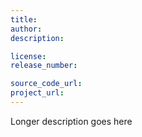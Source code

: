```yaml
---
title:
author:
description:

license:
release_number:

source_code_url:
project_url:
---
```


Longer description goes here

